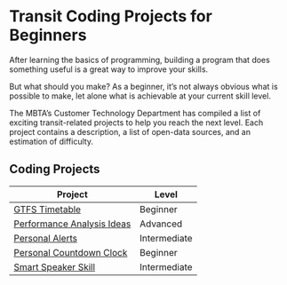 # Transit Coding Projects for Beginners
After learning the basics of programming, building a program that does something useful is a great way to improve your skills.

But what should you make? As a beginner, it’s not always obvious what is possible to make, let alone what is achievable at your current skill level.

The MBTA’s Customer Technology Department has compiled a list of exciting transit-related projects to help you reach the next level. Each project contains a description, a list of open-data sources, and an estimation of difficulty.

## Coding Projects

| Project                    	    | Level        	|
|----------------------------	    |--------------	|
| [GTFS Timetable](1)             	| Beginner     	|
| [Performance Analysis Ideas](2) 	| Advanced     	|
| [Personal Alerts](3)            	| Intermediate 	|
| [Personal Countdown Clock](4)   	| Beginner     	|
| [Smart Speaker Skill](5)        	| Intermediate 	|

[1]: https://github.com/mbta/transit_project_ideas/blob/master/gtfs_timetable.md
[2]: https://github.com/mbta/transit_project_ideas/blob/master/performance_analysis_ideas.md
[3]: https://github.com/mbta/transit_project_ideas/blob/master/personal_alerts.md
[4]: https://github.com/mbta/transit_project_ideas/blob/master/personal_countdown_clock.md
[5]: https://github.com/mbta/transit_project_ideas/blob/master/smart_speaker_skill.md